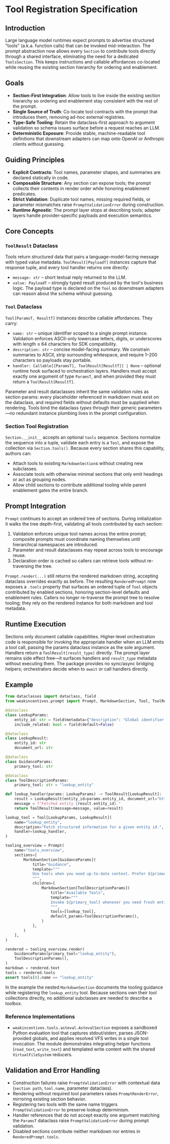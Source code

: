 # Tool Registration Specification

## Introduction

Large language model runtimes expect prompts to advertise structured "tools" (a.k.a. function calls) that can be invoked
mid-interaction. The prompt abstraction now allows every `Section` to contribute tools directly through a shared
interface, eliminating the need for a dedicated `ToolsSection`. This keeps instructions and callable affordances
co-located while reusing the existing section hierarchy for ordering and enablement.

## Goals

- **Section-First Integration**: Allow tools to live inside the existing section hierarchy so ordering and enablement stay
  consistent with the rest of the prompt.
- **Single Source of Truth**: Co-locate tool contracts with the prompt that introduces them, removing ad-hoc external
  registries.
- **Type-Safe Tooling**: Retain the dataclass-first approach to argument validation so schema issues surface before a
  request reaches an LLM.
- **Deterministic Exposure**: Provide stable, machine-readable tool definitions that downstream adapters can map onto
  OpenAI or Anthropic clients without guessing.

## Guiding Principles

- **Explicit Contracts**: Tool names, parameter shapes, and summaries are declared statically in code.
- **Composable Structure**: Any section can expose tools; the prompt collects their contents in render order while
  honoring enablement predicates.
- **Strict Validation**: Duplicate tool names, missing required fields, or parameter mismatches raise
  `PromptValidationError` during construction.
- **Runtime Agnostic**: The prompt layer stops at describing tools; adapter layers handle provider-specific payloads and
  execution semantics.

## Core Concepts

### `ToolResult` Dataclass

Tools return structured data that pairs a language-model-facing message with typed value metadata. `ToolResult[PayloadT]`
instances capture that response tuple, and every tool handler returns one directly:

- `message: str` – short textual reply returned to the LLM.
- `value: PayloadT` – strongly typed result produced by the tool's business logic. The payload type is declared on the
  `Tool` so downstream adapters can reason about the schema without guessing.

### `Tool` Dataclass

`Tool[ParamsT, ResultT]` instances describe callable affordances. They carry:

- `name: str` – unique identifier scoped to a single prompt instance. Validation enforces ASCII-only lowercase letters,
  digits, or underscores with length ≤ 64 characters for SDK compatibility.
- `description: str` – concise model-facing summary. We constrain summaries to ASCII, strip surrounding whitespace, and
  require 1–200 characters so payloads stay portable.
- `handler: Callable[[ParamsT], ToolResult[ResultT]] | None` – optional runtime hook surfaced to orchestration layers.
  Handlers must accept exactly one argument of type `ParamsT`, and when provided they must return a `ToolResult[ResultT]`.

Parameter and result dataclasses inherit the same validation rules as section params: every placeholder referenced in
markdown must exist on the dataclass, and required fields without defaults must be supplied when rendering. Tools bind the
dataclass *types* through their generic parameters—no redundant instance plumbing lives in the prompt configuration.

### Section Tool Registration

`Section.__init__` accepts an optional `tools` sequence. Sections normalize the sequence into a tuple, validate each entry
is a `Tool`, and expose the collection via `Section.tools()`. Because every section shares this capability, authors can:

- Attach tools to existing `MarkdownSection`s without creating new subclasses.
- Associate tools with otherwise minimal sections that only emit headings or act as grouping nodes.
- Allow child sections to contribute additional tooling while parent enablement gates the entire branch.

## Prompt Integration

`Prompt` continues to accept an ordered tree of sections. During initialization it walks the tree depth-first, validating
all tools contributed by each section:

1. Validation enforces unique tool names across the entire prompt; composite prompts must coordinate naming themselves
   until hierarchical namespaces are introduced.
1. Parameter and result dataclasses may repeat across tools to encourage reuse.
1. Declaration order is cached so callers can retrieve tools without re-traversing the tree.

`Prompt.render(...)` still returns the rendered markdown string, accepting dataclass overrides exactly as before. The
resulting `RenderedPrompt` now exposes a `.tools` property that surfaces an ordered tuple of `Tool` objects contributed by
enabled sections, honoring section-level defaults and enablement rules. Callers no longer re-traverse the prompt tree to
resolve tooling; they rely on the rendered instance for both markdown and tool metadata.

## Runtime Execution

Sections only document callable capabilities. Higher-level orchestration code is responsible for invoking the appropriate
handler when an LLM emits a tool call, passing the params dataclass instance as the sole argument. Handlers return a
`ToolResult[result_type]` directly. The prompt layer remains side effect free—it surfaces handlers and `result_type`
metadata without executing them. The package provides no sync/async bridging helpers; orchestrators decide when to `await`
or call handlers directly.

## Example

```python
from dataclasses import dataclass, field
from weakincentives.prompt import Prompt, MarkdownSection, Tool, ToolResult

@dataclass
class LookupParams:
    entity_id: str = field(metadata={"description": "Global identifier to fetch"})
    include_related: bool = field(default=False)

@dataclass
class LookupResult:
    entity_id: str
    document_url: str

@dataclass
class GuidanceParams:
    primary_tool: str

@dataclass
class ToolDescriptionParams:
    primary_tool: str = "lookup_entity"

def lookup_handler(params: LookupParams) -> ToolResult[LookupResult]:
    result = LookupResult(entity_id=params.entity_id, document_url="https://example.com")
    message = f"Fetched entity {result.entity_id}."
    return ToolResult(message=message, value=result)

lookup_tool = Tool[LookupParams, LookupResult](
    name="lookup_entity",
    description="Fetch structured information for a given entity id.",
    handler=lookup_handler,
)

tooling_overview = Prompt(
    name="tools_overview",
    sections=[
        MarkdownSection[GuidanceParams](
            title="Guidance",
            template="""
            Use tools when you need up-to-date context. Prefer ${primary_tool} for critical lookups.
            """,
            children=[
                MarkdownSection[ToolDescriptionParams](
                    title="Available Tools",
                    template="""
                    Invoke ${primary_tool} whenever you need fresh entity context.
                    """,
                    tools=[lookup_tool],
                    default_params=ToolDescriptionParams(),
                )
            ],
        )
    ],
)

rendered = tooling_overview.render(
    GuidanceParams(primary_tool="lookup_entity"),
    ToolDescriptionParams(),
)
markdown = rendered.text
tools = rendered.tools
assert tools[0].name == "lookup_entity"
```

In the example the nested `MarkdownSection` documents the tooling guidance while registering the `lookup_entity` tool. Because
sections own their tool collections directly, no additional subclasses are needed to describe a toolbox.

### Reference Implementations

- `weakincentives.tools.asteval.AstevalSection` exposes a sandboxed Python
  evaluation tool that captures stdout/stderr, parses JSON-provided globals, and
  applies resolved VFS writes in a single tool invocation. The module
  demonstrates integrating helper functions (`read_text`, `write_text`) and
  templated write content with the shared `VirtualFileSystem` reducers.

## Validation and Error Handling

- Construction failures raise `PromptValidationError` with contextual data (`section path`, `tool.name`, parameter
  dataclass).
- Rendering without required tool parameters raises `PromptRenderError`, mirroring existing section behavior.
- Registering two tools with the same name triggers `PromptValidationError` to preserve lookup determinism.
- Handler references that do not accept exactly one argument matching the `ParamsT` dataclass raise
  `PromptValidationError` during prompt validation.
- Disabled sections contribute neither markdown nor entries in `RenderedPrompt.tools`.
